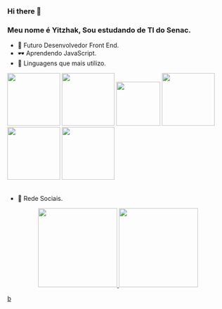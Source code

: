 
### Hi there 👋
### Meu nome é Yitzhak, Sou estudando de TI do Senac.

 - 🥇  Futuro Desenvolvedor Front End.
 - 🕶  Aprendendo JavaScript.
 - 🧪 Linguagens que mais utilizo.
 
 <div>
 <img width="120px" src="https://cdn.jsdelivr.net/gh/devicons/devicon/icons/html5/html5-original-wordmark.svg" />
 <img width="120px" src="https://cdn.jsdelivr.net/gh/devicons/devicon/icons/css3/css3-original-wordmark.svg" />
 <img width="100px" src="https://cdn.jsdelivr.net/gh/devicons/devicon/icons/javascript/javascript-original.svg" />
 <img width="120px" src="https://cdn.jsdelivr.net/gh/devicons/devicon/icons/csharp/csharp-plain.svg" />
 <img width="120px" src="https://cdn.jsdelivr.net/gh/devicons/devicon/icons/microsoftsqlserver/microsoftsqlserver-plain-wordmark.svg" />
 <img width="120px" src="https://cdn.jsdelivr.net/gh/devicons/devicon/icons/dot-net/dot-net-original-wordmark.svg" />
 </div>
 <br>
 
 - 🎲  Rede Sociais.

 <img href="">
 <a href="">

 <div align="center">
  <a href="https://github.com/rogergabrielsantos">
  <img height="180em" src="https://github-readme-stats.vercel.app/api?username=WDYitz&show_icons=true&theme=dracula&include_all_commits=true&count_private=true"/>
  <img height="180em" src="https://github-readme-stats.vercel.app/api/top-langs/?username=WDYitz&layout=compact&langs_count=7&theme=dracula"/>
</div>
 
 

b
